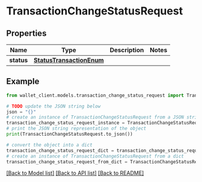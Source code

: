 # TransactionChangeStatusRequest


## Properties

Name | Type | Description | Notes
------------ | ------------- | ------------- | -------------
**status** | [**StatusTransactionEnum**](StatusTransactionEnum.md) |  | 

## Example

```python
from wallet_client.models.transaction_change_status_request import TransactionChangeStatusRequest

# TODO update the JSON string below
json = "{}"
# create an instance of TransactionChangeStatusRequest from a JSON string
transaction_change_status_request_instance = TransactionChangeStatusRequest.from_json(json)
# print the JSON string representation of the object
print(TransactionChangeStatusRequest.to_json())

# convert the object into a dict
transaction_change_status_request_dict = transaction_change_status_request_instance.to_dict()
# create an instance of TransactionChangeStatusRequest from a dict
transaction_change_status_request_from_dict = TransactionChangeStatusRequest.from_dict(transaction_change_status_request_dict)
```
[[Back to Model list]](../README.md#documentation-for-models) [[Back to API list]](../README.md#documentation-for-api-endpoints) [[Back to README]](../README.md)


